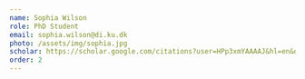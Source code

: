 ```yaml
---
name: Sophia Wilson
role: PhD Student
email: sophia.wilson@di.ku.dk
photo: /assets/img/sophia.jpg
scholar: https://scholar.google.com/citations?user=HPp3xmYAAAAJ&hl=en&oi=ao
order: 2
---
```


